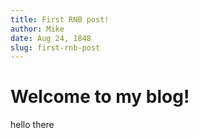 ```yaml
---
title: First RNB post!
author: Mike
date: Aug 24, 1848
slug: first-rnb-post
---
```


# Welcome to my blog!

hello there